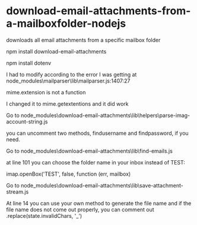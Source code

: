# download-email-attachments-from-a-mailboxfolder-nodejs
downloads all email attachments from a specific mailbox folder

npm install download-email-attachments

npm install dotenv

I had to modify according to the error I was getting at node_modules\mailparser\lib\mailparser.js:1407:27

mime.extension is not a function

I changed it to mime.getextentions and it did work

Go to node_modules\download-email-attachments\lib\helpers\parse-imag-account-string.js

you can uncomment two methods, findusername and findpassword, if you need.

Go to node_modules\download-email-attachments\lib\find-emails.js

at line 101 you can choose the folder name in your inbox instead of TEST:

imap.openBox('TEST', false, function (err, mailbox) 

Go to node_modules\download-email-attachments\lib\save-attachment-stream.js

At line 14 you can use your own method to generate the file name and if the file name does not come out properly, you can comment out .replace(state.invalidChars, '_')
